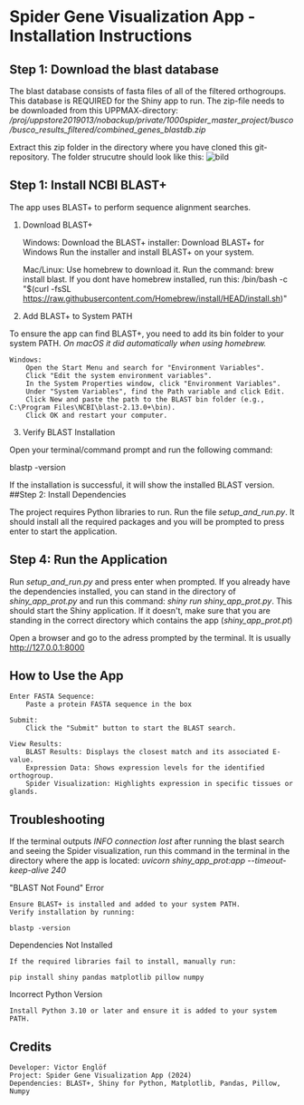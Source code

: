 # Spider Gene Visualization App - Installation Instructions

## Step 1: Download the blast database
The blast database consists of fasta files of all of the filtered orthogroups. This database is REQUIRED for the Shiny app to run. The zip-file needs to be downloaded from this UPPMAX-directory:
*/proj/uppstore2019013/nobackup/private/1000spider_master_project/busco/busco_results_filtered/combined_genes_blastdb.zip*

Extract this zip folder in the directory where you have cloned this git-repository.
The folder strucutre should look like this:
![bild](https://github.com/user-attachments/assets/b6c4f132-a02a-422b-8bd3-0387f10214b6)


## Step 1: Install NCBI BLAST+

The app uses BLAST+ to perform sequence alignment searches.
1. Download BLAST+

    Windows:
        Download the BLAST+ installer:
        Download BLAST+ for Windows
        Run the installer and install BLAST+ on your system.

    Mac/Linux:
        Use homebrew to download it. Run the command:  brew install blast. If you dont have homebrew installed, run this: /bin/bash -c "$(curl -fsSL https://raw.githubusercontent.com/Homebrew/install/HEAD/install.sh)"


3. Add BLAST+ to System PATH

To ensure the app can find BLAST+, you need to add its bin folder to your system PATH. *On macOS it did automatically when using homebrew.*

    Windows:
        Open the Start Menu and search for "Environment Variables".
        Click "Edit the system environment variables".
        In the System Properties window, click "Environment Variables".
        Under "System Variables", find the Path variable and click Edit.
        Click New and paste the path to the BLAST bin folder (e.g., C:\Program Files\NCBI\blast-2.13.0+\bin).
        Click OK and restart your computer.

    
3. Verify BLAST Installation

Open your terminal/command prompt and run the following command:

blastp -version  

If the installation is successful, it will show the installed BLAST version.
##Step 2: Install Dependencies

The project requires Python libraries to run. 
Run the file *setup_and_run.py*. It should install all the required packages and you will be prompted to press enter to start the application.


## Step 4: Run the Application

Run *setup_and_run.py* and press enter when prompted. If you already have the dependencies installed, you can stand in the directory of *shiny_app_prot.py* and run this command: *shiny run shiny_app_prot.py*. This should start the Shiny application. If it doesn't, make sure that you are standing in the correct directory which contains the app (*shiny_app_prot.pt*)

Open a browser and go to the adress prompted by the terminal. It is usually http://127.0.0.1:8000 


## How to Use the App

    Enter FASTA Sequence:
        Paste a protein FASTA sequence in the box

    Submit:
        Click the "Submit" button to start the BLAST search.

    View Results:
        BLAST Results: Displays the closest match and its associated E-value.
        Expression Data: Shows expression levels for the identified orthogroup.
        Spider Visualization: Highlights expression in specific tissues or glands.

## Troubleshooting

If the terminal outputs *INFO connection lost* after running the blast search and seeing the Spider visualization, run this command in the terminal in the directory where the app is located:
*uvicorn shiny_app_prot:app --timeout-keep-alive 240*


"BLAST Not Found" Error

    Ensure BLAST+ is installed and added to your system PATH.
    Verify installation by running:

    blastp -version  

Dependencies Not Installed

    If the required libraries fail to install, manually run:

    pip install shiny pandas matplotlib pillow numpy  

Incorrect Python Version

    Install Python 3.10 or later and ensure it is added to your system PATH.

## Credits

    Developer: Victor Englöf
    Project: Spider Gene Visualization App (2024)
    Dependencies: BLAST+, Shiny for Python, Matplotlib, Pandas, Pillow, Numpy

